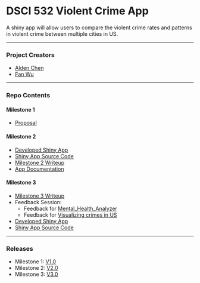 # DSCI 532 Violent Crime App  

A shiny app will allow users to compare the violent crime rates and patterns in violent crime between multiple cities in US.

----

### Project Creators
- [Alden Chen](https://github.com/aldenchen)
- [Fan Wu](https://github.com/fwu03)

----

### Repo Contents

#### Milestone 1
- [Proposal](https://github.com/UBC-MDS/DSCI532_violent_crime_app/tree/v1.0/doc/proposal.md)

#### Milestone 2
- [Developed Shiny App](https://aldenchen.shinyapps.io/DSCI-532_Violent-Crime-App/)
- [Shiny App Source Code](https://github.com/UBC-MDS/DSCI532_violent_crime_app/tree/v2.0/src/app.R)
- [Milestone 2 Writeup](https://github.com/UBC-MDS/DSCI532_violent_crime_app/tree/v2.0/doc/milestone2_writeup.md)
- [App Documentation](https://github.com/UBC-MDS/DSCI532_violent_crime_app/tree/v2.0/doc/app_documentation.pdf)

#### Milestone 3
- [Milestone 3 Writeup](https://github.com/UBC-MDS/DSCI532_violent_crime_app/tree/v3.0/doc/milestone3_writeup.md)
- Feedback Session:
  + Feedback for [Mental_Health_Analyzer](https://github.com/UBC-MDS/DSCI_532_Mental_Health_Analyzer/issues/8)
  + Feedback for [Visualizing crimes in US](https://github.com/UBC-MDS/DSCI_532_Crime_Blei7_simchi/issues/10)
- [Developed Shiny App](https://aldenchen.shinyapps.io/DSCI-532_Violent-Crime-App/)
- [Shiny App Source Code](https://github.com/UBC-MDS/DSCI532_violent_crime_app/tree/v3.0/src/app.R)

----

### Releases
- Milestone 1: [V1.0](https://github.com/UBC-MDS/DSCI532_violent_crime_app/tree/v1.0)
- Milestone 2: [V2.0](https://github.com/UBC-MDS/DSCI532_violent_crime_app/tree/v2.0)  
- Milestone 3: [V3.0](https://github.com/UBC-MDS/DSCI532_violent_crime_app/tree/v3.0)

